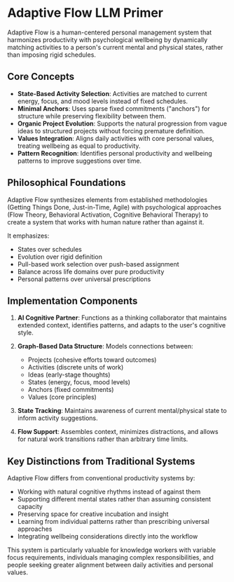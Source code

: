 # Adaptive Flow LLM Primer

Adaptive Flow is a human-centered personal management system that harmonizes productivity with psychological wellbeing by dynamically matching activities to a person's current mental and physical states, rather than imposing rigid schedules.

## Core Concepts

- **State-Based Activity Selection**: Activities are matched to current energy, focus, and mood levels instead of fixed schedules.
- **Minimal Anchors**: Uses sparse fixed commitments ("anchors") for structure while preserving flexibility between them.
- **Organic Project Evolution**: Supports the natural progression from vague ideas to structured projects without forcing premature definition.
- **Values Integration**: Aligns daily activities with core personal values, treating wellbeing as equal to productivity.
- **Pattern Recognition**: Identifies personal productivity and wellbeing patterns to improve suggestions over time.

## Philosophical Foundations

Adaptive Flow synthesizes elements from established methodologies (Getting Things Done, Just-in-Time, Agile) with psychological approaches (Flow Theory, Behavioral Activation, Cognitive Behavioral Therapy) to create a system that works with human nature rather than against it.

It emphasizes:
- States over schedules
- Evolution over rigid definition
- Pull-based work selection over push-based assignment
- Balance across life domains over pure productivity
- Personal patterns over universal prescriptions

## Implementation Components

1. **AI Cognitive Partner**: Functions as a thinking collaborator that maintains extended context, identifies patterns, and adapts to the user's cognitive style.

2. **Graph-Based Data Structure**: Models connections between:
   - Projects (cohesive efforts toward outcomes)
   - Activities (discrete units of work)
   - Ideas (early-stage thoughts)
   - States (energy, focus, mood levels)
   - Anchors (fixed commitments)
   - Values (core principles)

3. **State Tracking**: Maintains awareness of current mental/physical state to inform activity suggestions.

4. **Flow Support**: Assembles context, minimizes distractions, and allows for natural work transitions rather than arbitrary time limits.

## Key Distinctions from Traditional Systems

Adaptive Flow differs from conventional productivity systems by:
- Working with natural cognitive rhythms instead of against them
- Supporting different mental states rather than assuming consistent capacity
- Preserving space for creative incubation and insight
- Learning from individual patterns rather than prescribing universal approaches
- Integrating wellbeing considerations directly into the workflow

This system is particularly valuable for knowledge workers with variable focus requirements, individuals managing complex responsibilities, and people seeking greater alignment between daily activities and personal values.
